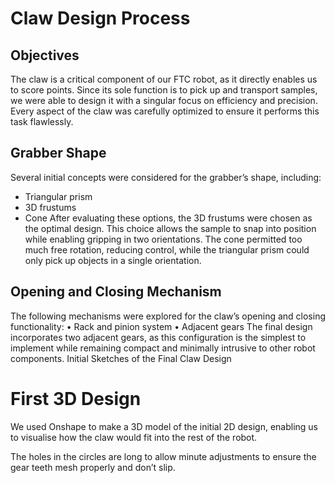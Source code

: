 # Claw Design Process
## Objectives
The claw is a critical component of our FTC robot, as it directly enables us to score points. Since its sole function is to pick up and transport samples, we were able to design it with a singular focus on efficiency and precision. Every aspect of the claw was carefully optimized to ensure it performs this task flawlessly.

## Grabber Shape
Several initial concepts were considered for the grabber’s shape, including:
- Triangular prism
- 3D frustums
- Cone
After evaluating these options, the 3D frustums were chosen as the optimal design. This choice allows the sample to snap into position while enabling gripping in two orientations. The cone permitted too much free rotation, reducing control, while the triangular prism could only pick up objects in a single orientation.

## Opening and Closing Mechanism
The following mechanisms were explored for the claw’s opening and closing functionality:
•	Rack and pinion system
•	Adjacent gears
The final design incorporates two adjacent gears, as this configuration is the simplest to implement while remaining compact and minimally intrusive to other robot components.
Initial Sketches of the Final Claw Design

# First 3D Design
We used Onshape to make a 3D model of the initial 2D design, enabling us to visualise how the claw would fit into the rest of the robot.

The holes in the circles are long to allow minute adjustments to ensure the gear teeth mesh properly and don’t slip. 
